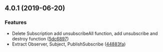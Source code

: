 ## 4.0.1 (2019-06-20)


### Features

* Delete Subscription add unsubscribeAll function, add unsubscribe and destroy function ([5dc6897](https://github.com/livelybone/simple-observer/commit/5dc6897))
* Extract Observer, Subject, PublishSubscribe ([44883fa](https://github.com/livelybone/simple-observer/commit/44883fa))



